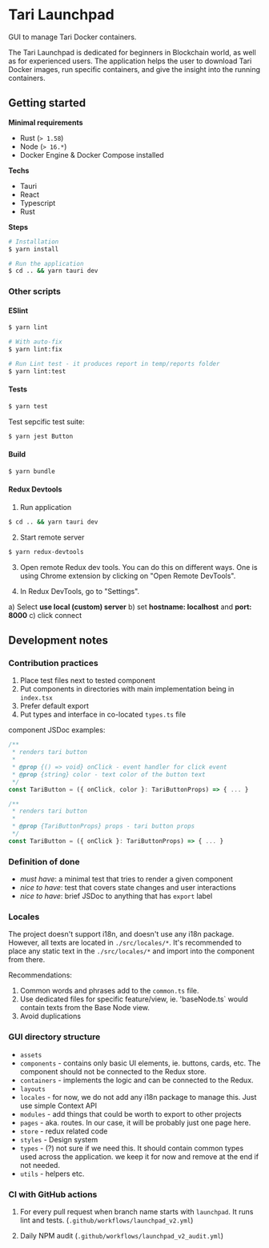 # Tari Launchpad

GUI to manage Tari Docker containers.

The Tari Launchpad is dedicated for beginners in Blockchain world, as well as for experienced users. The application helps the user to download Tari Docker images, run specific containers, and give the insight into the running containers.

## Getting started

**Minimal requirements**

- Rust (`> 1.58`)
- Node (`> 16.*`)
- Docker Engine & Docker Compose installed

**Techs**

- Tauri
- React
- Typescript
- Rust

**Steps**

```bash
# Installation
$ yarn install

# Run the application
$ cd .. && yarn tauri dev
```

### Other scripts

#### ESlint

```bash
$ yarn lint

# With auto-fix
$ yarn lint:fix

# Run Lint test - it produces report in temp/reports folder
$ yarn lint:test
```

#### Tests

```bash
$ yarn test
```

Test sepcific test suite:

```bash
$ yarn jest Button
```

#### Build

```bash
$ yarn bundle
```

#### Redux Devtools

1. Run application

```bash
$ cd .. && yarn tauri dev
```

2. Start remote server

```bash
$ yarn redux-devtools
```

3. Open remote Redux dev tools. You can do this on different ways. One is using Chrome extension by clicking on "Open Remote DevTools".

4. In Redux DevTools, go to "Settings".

a) Select **use local (custom) server**
b) set **hostname: localhost** and **port: 8000**
c) click connect

## Development notes

### Contribution practices

1. Place test files next to tested component
1. Put components in directories with main implementation being in `index.tsx`
1. Prefer default export
1. Put types and interface in co-located `types.ts` file

component JSDoc examples:

```js
/**
 * renders tari button
 *
 * @prop {() => void} onClick - event handler for click event
 * @prop {string} color - text color of the button text
 */
const TariButton = ({ onClick, color }: TariButtonProps) => { ... }
```

```js
/**
 * renders tari button
 *
 * @prop {TariButtonProps} props - tari button props
 */
const TariButton = ({ onClick }: TariButtonProps) => { ... }
```

### Definition of done

- _must have_: a minimal test that tries to render a given component
- _nice to have_: test that covers state changes and user interactions
- _nice to have_: brief JSDoc to anything that has `export` label

### Locales

The project doesn't support i18n, and doesn't use any i18n package. However, all texts are located in `./src/locales/*`. It's recommended to place any static text in the `./src/locales/*` and import into the component from there.

Recommendations:

1. Common words and phrases add to the `common.ts` file.
2. Use dedicated files for specific feature/view, ie. 'baseNode.ts` would contain texts from the Base Node view.
3. Avoid duplications

### GUI directory structure

- `assets`
- `components` - contains only basic UI elements, ie. buttons, cards, etc. The component should not be connected to the Redux store.
- `containers` - implements the logic and can be connected to the Redux.
- `layouts`
- `locales` - for now, we do not add any i18n package to manage this. Just use simple Context API
- `modules` - add things that could be worth to export to other projects
- `pages` - aka. routes. In our case, it will be probably just one page here.
- `store` - redux related code
- `styles` - Design system
- `types` - (?) not sure if we need this. It should contain common types used across the application. we keep it for now and remove at the end if not needed.
- `utils` - helpers etc.

### CI with GitHub actions

1. For every pull request when branch name starts with `launchpad`. It runs lint and tests. (`.github/workflows/launchpad_v2.yml`)

1. Daily NPM audit (`.github/workflows/launchpad_v2_audit.yml`)